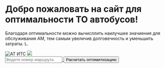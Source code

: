 <html lang="ru">
<head>
    <meta charset="UTF-8">
    <meta name="viewport" content="width=device-width, initial-scale=1.0">
</head>
<body>
    <h1>Добро пожаловать на сайт для оптимальности ТО автобусов!</h1>
    <p>Благодаря оптимальности можно вычисллить наилучшее значиения для обслуживания АМ, тем самым увеличив долговечность и уменьшить затраты. L.</p>
    <img src="C:\Users\Alex\Desktop" alt="АТ ИТС ">
    <a href="[адрес ссылки](https://sun9-58.userapi.com/impg/RgLk9Q9nzQ-8yki_nW3d-jsFWI1SAB3yfxm68A/miy0Iz1EEC8.jpg?size=604x539&quality=95&sign=de767278dfebb5c1f743c7aaa4cfccd0&type=album)""><img src="></a>
</body>
</html>
 <nav>
  <div class="search-box">
  <form action="#">
    <input type="text" placeholder="Ведите номер маршрута." name="search">
    <button type="submit">Расчитать оптимитизацию</button>
  </form>
  </div>
</nav>
